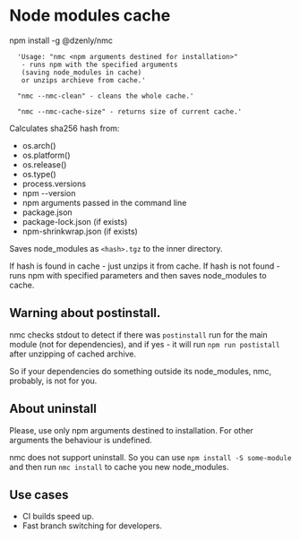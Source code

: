 # Node modules cache

npm install -g @dzenly/nmc

```
  'Usage: "nmc <npm arguments destined for installation>"
   - runs npm with the specified arguments
   (saving node_modules in cache)
   or unzips archieve from cache.'

  "nmc --nmc-clean" - cleans the whole cache.'

  "nmc --nmc-cache-size" - returns size of current cache.'
```

Calculates sha256 hash from:
* os.arch()
* os.platform()
* os.release()
* os.type()
* process.versions
* npm --version
* npm arguments passed in the command line
* package.json
* package-lock.json (if exists)
* npm-shrinkwrap.json (if exists)

Saves node_modules as `<hash>.tgz` to the inner directory.

If hash is found in cache - just unzips it from cache.
If hash is not found - runs npm with specified parameters and then saves node_modules to cache.

## Warning about postinstall.

nmc checks stdout to detect if there was `postinstall` run for the main module (not for dependencies),
and if yes - it will run `npm run postistall` after unzipping of cached archive.

So if your dependencies do something outside its node_modules, nmc, probably, is not for you.

## About uninstall

Please, use only npm arguments destined to installation. For other arguments the behaviour is undefined.

nmc does not support uninstall. So you can use `npm install -S some-module` and then run `nmc install`
to cache you new node_modules.

## Use cases

* CI builds speed up.
* Fast branch switching for developers.
